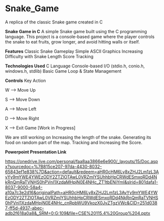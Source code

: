 # Snake_Game
A replica of the classic Snake game created in C 

**Snake Game in C**
A simple Snake game built using the C programming language.
This project is a console-based game where the player controls the snake to eat fruits, grow longer, and avoid hitting walls or itself.

**Features**
Classic Snake Gameplay
Simple ASCII Graphics
Increasing Difficulty with Snake Length
Score Tracking

**Technologies Used**
C Language
Console-based I/O (stdio.h, conio.h, windows.h, stdlib)
Basic Game Loop & State Management

**Controls**
Key	Action

W	--> Move Up

S	--> Move Down

A	--> Move Left

D	--> Move Right

X	--> Exit Game [Work in Progress]

We are still working on Increasing the length of the snake. Generating its food on random part of the map. Tracking and Increasing the Score.


**Powerpoint Presentation Link**

https://onedrive.live.com/personal/faa8aa3866e6e900/_layouts/15/Doc.aspx?sourcedoc=%7B815ce207-97da-4430-8032-65843ef1e838%7D&action=default&redeem=aHR0cHM6Ly8xZHJ2Lm1zL3AvYy9mYWE4YWEzODY2ZTZlOTAwL0VRZmlYSUhhbHpCRWdESmxoRDd4NkRnQmRaTVNHS0hPVnI1XzdaMHpjN0E4NHc_ZT1tbENiYmI&slrid=801dafa1-8037-9000-58a4-a10a7c3e2d16&originalPath=aHR0cHM6Ly8xZHJ2Lm1zL3AvYy9mYWE4YWEzODY2ZTZlOTAwL0VRZmlYSUhhbHpCRWdESmxoRDd4NkRnQmRaTVNHS0hPVnI1XzdaMHpjN0E4NHc_cnRpbWU9VkozX0JvZTgzVWc&CID=251d0387-ff5d-4937-abec-adb2f618a0a8&_SRM=0:G:109&file=CSE%20115.4%20Group%204.pptx
